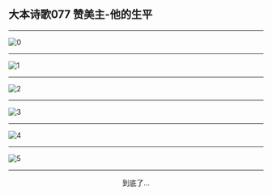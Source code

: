 
## 大本诗歌077 赞美主-他的生平
        
<div id="aplayer0"></div>

<div id="aplayer1"></div>

<div id="aplayer2"></div>

---

<img alt="0" data-original="https://cdn.jsdelivr.net/gh/k34869/shi/data/d0073/0">

---

<img alt="1" data-original="https://cdn.jsdelivr.net/gh/k34869/shi/data/d0073/1">

---

<img alt="2" data-original="https://cdn.jsdelivr.net/gh/k34869/shi/data/d0073/2">

---

<img alt="3" data-original="https://cdn.jsdelivr.net/gh/k34869/shi/data/d0073/3">

---

<img alt="4" data-original="https://cdn.jsdelivr.net/gh/k34869/shi/data/d0073/4">

---

<img alt="5" data-original="https://cdn.jsdelivr.net/gh/k34869/shi/data/d0073/5">

---

<p style="text-align: center">到底了...</p>

<script src="/js/dist-view.js"></script>

<script>
MAIN.id = 'd0073';
        
const ap0 = new APlayer({
    container: document.getElementById('aplayer0'),
    volume: 1,
    loop: 'none',
    preload: 'none',
    audio: [{
        name: 'D77.mp3',
        artist: '大本诗歌',
        url: 'https://res.wx.qq.com/voice/getvoice?mediaid=MzI0NTk3MDM5M18yMjQ3NTE3MTc4',
        cover: '/favicon'
    }]
});
const ap1 = new APlayer({
    container: document.getElementById('aplayer1'),
    volume: 1,
    loop: 'none',
    preload: 'none',
    audio: [{
        name: 'D77第一节领唱.mp3',
        artist: '大本诗歌',
        url: 'https://res.wx.qq.com/voice/getvoice?mediaid=MzI0NTk3MDM5M18yMjQ3NTE3MTc5',
        cover: '/favicon'
    }]
});
const ap2 = new APlayer({
    container: document.getElementById('aplayer2'),
    volume: 1,
    loop: 'none',
    preload: 'none',
    audio: [{
        name: 'D77教唱版.mp3',
        artist: '大本诗歌',
        url: 'https://res.wx.qq.com/voice/getvoice?mediaid=MzI0NTk3MDM5M18yMjQ3NTE3MTgw',
        cover: '/favicon'
    }]
});
</script>
